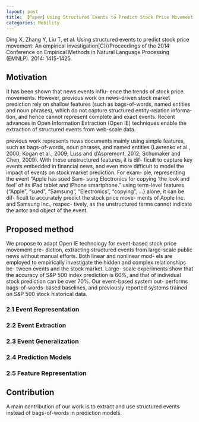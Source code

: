 ```yaml
---
layout: post
title: 【Paper】Using Structured Events to Predict Stock Price Movement - An Empirical Investigation
categories: Mobility
---
```


Ding X, Zhang Y, Liu T, et al. Using structured events to predict stock price movement: An empirical investigation[C]//Proceedings of the 2014 Conference on Empirical Methods in Natural Language Processing (EMNLP). 2014: 1415-1425.

## Motivation

It has been shown that news events influ- ence the trends of stock price movements. However, previous work on news-driven stock market prediction rely on shallow features (such as bags-of-words, named entities and noun phrases), which do not capture structured entity-relation informa- tion, and hence cannot represent complete and exact events. Recent advances in Open Information Extraction (Open IE) techniques enable the extraction of structured events from web-scale data.

previous work represents news documents mainly using simple features, such as bags-of-words, noun phrases, and named entities (Lavrenko et al., 2000; Kogan et al., 2009; Luss and d’Aspremont, 2012; Schumaker and Chen, 2009). With these unstructured features, it is dif- ficult to capture key events embedded in financial news, and even more difficult to model the impact of events on stock market prediction. For exam- ple, representing the event “Apple has sued Sam- sung Electronics for copying ‘the look and feel’ of its iPad tablet and iPhone smartphone.” using term-level features {“Apple”, “sued”, “Samsung”, “Electronics”, “copying”, ...} alone, it can be dif- ficult to accurately predict the stock price move- ments of Apple Inc. and Samsung Inc., respec- tively, as the unstructured terms cannot indicate the actor and object of the event.


## Proposed method

We propose to adapt Open IE technology for event-based stock price movement pre- diction, extracting structured events from large-scale public news without manual efforts. Both linear and nonlinear mod- els are employed to empirically investigate the hidden and complex relationships be- tween events and the stock market. Large- scale experiments show that the accuracy of S&P 500 index prediction is 60%, and that of individual stock prediction can be over 70%. Our event-based system out- performs bags-of-words-based baselines, and previously reported systems trained on S&P 500 stock historical data.

### 2.1 Event Representation

### 2.2 Event Extraction

### 2.3 Event Generalization

### 2.4 Prediction Models

### 2.5 Feature Representation

## Contribution

A main contribution of our work is to extract and use structured events instead of bags-of-words in prediction models.